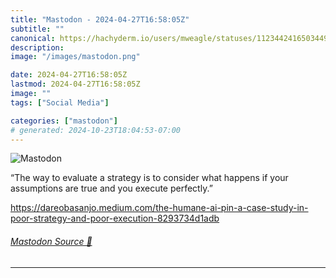 ```yaml
---
title: "Mastodon - 2024-04-27T16:58:05Z"
subtitle: ""
canonical: https://hachyderm.io/users/mweagle/statuses/112344241650344923
description:
image: "/images/mastodon.png"

date: 2024-04-27T16:58:05Z
lastmod: 2024-04-27T16:58:05Z
image: ""
tags: ["Social Media"]

categories: ["mastodon"]
# generated: 2024-10-23T18:04:53-07:00
---
```

![Mastodon](/images/mastodon.png)

<p>“The way to evaluate a strategy is to consider what happens if your assumptions are true and you execute perfectly.”</p><p><a href="https://dareobasanjo.medium.com/the-humane-ai-pin-a-case-study-in-poor-strategy-and-poor-execution-8293734d1adb" target="_blank" rel="nofollow noopener noreferrer" translate="no"><span class="invisible">https://</span><span class="ellipsis">dareobasanjo.medium.com/the-hu</span><span class="invisible">mane-ai-pin-a-case-study-in-poor-strategy-and-poor-execution-8293734d1adb</span></a></p>


###### [Mastodon Source 🐘](https://hachyderm.io/@mweagle/112344241650344923)

___
